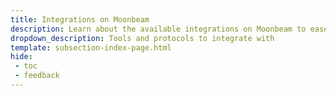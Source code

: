 ```yaml
---
title: Integrations on Moonbeam
description: Learn about the available integrations on Moonbeam to ease your DApp development, including bridges, indexers, oracles, and wallets.
dropdown_description: Tools and protocols to integrate with
template: subsection-index-page.html
hide: 
 - toc
 - feedback
---
```

